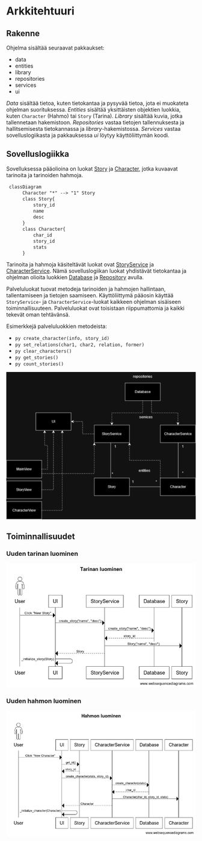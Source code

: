 # Arkkitehtuuri

## Rakenne

Ohjelma sisältää seuraavat pakkaukset:
- data
- entities
- library
- repositories
- services
- ui

*Data* sisältää tietoa, kuten tietokantaa ja pysyvää tietoa, jota ei muokateta ohjelman suorituksessa. *Entities* sisältää yksittäisten objektien luokkia, kuten ```Character``` (Hahmo) tai ```Story``` (Tarina). *Library* sisältää kuvia, jotka tallennetaan hakemistoon. *Repositories* vastaa tietojen tallennuksesta ja hallitsemisesta tietokannassa ja *library*-hakemistossa. *Services* vastaa sovelluslogiikasta ja pakkauksessa *ui* löytyy käyttöliittymän koodi.

## Sovelluslogiikka

Sovelluksessa pääolioina on luokat [Story](https://github.com/Uxusino/ot-characters/blob/main/characters/entities/story.py) ja [Character](https://github.com/Uxusino/ot-characters/blob/main/characters/entities/character.py), jotka kuvaavat tarinoita ja tarinoiden hahmoja.

```mermaid
 classDiagram
      Character "*" --> "1" Story
      class Story{
          story_id
          name
          desc
      }
      class Character{
          char_id
          story_id
          stats
      }
```

Tarinoita ja hahmoja käsiteltävät luokat ovat [StoryService](https://github.com/Uxusino/ot-characters/blob/main/characters/services/story_service.py) ja [CharacterService](https://github.com/Uxusino/ot-characters/blob/main/characters/services/character_service.py). Nämä sovelluslogiikan luokat yhdistävät tietokantaa ja ohjelman olioita luokkien [Database](https://github.com/Uxusino/ot-characters/blob/main/characters/repositories/db_management.py) ja [Repository](https://github.com/Uxusino/ot-characters/blob/main/characters/repositories/file_management.py) avulla.

Palveluluokat tuovat metodeja tarinoiden ja hahmojen hallintaan, tallentamiseen ja tietojen saamiseen. Käyttöliittymä pääosin käyttää ```StoryService```- ja ```CharacterService```-luokat kaikkeen ohjelman sisäiseen toiminnallisuuteen. Palveluluokat ovat toisistaan riippumattomia ja kaikki tekevät oman tehtävänsä.

Esimerkkejä palveluluokkien metodeista:
- ```py create_character(info, story_id)```
- ```py set_relations(char1, char2, relation, former)```
- ```py clear_characters()```
- ```py get_stories()```
- ```py count_stories()```

![Luokkakaavio](Luokkakaavio.png)

## Toiminnallisuudet

### Uuden tarinan luominen

![Sekvenssi1](Tarinanluominen.jpg)

### Uuden hahmon luominen

![Sekvenssi2](Hahmonluominen.jpg)